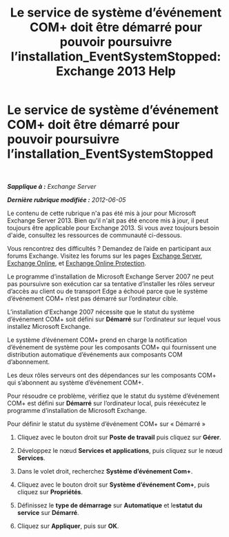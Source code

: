 ﻿---
title: 'Le service de système d’événement COM+ doit être démarré pour pouvoir poursuivre l’installation_EventSystemStopped: Exchange 2013 Help'
TOCTitle: Le service de système d’événement COM+ doit être démarré pour pouvoir poursuivre l’installation_EventSystemStopped
ms:assetid: 3b8d2ba3-87fb-4749-b4d1-5dfec97e1ca4
ms:mtpsurl: https://technet.microsoft.com/fr-fr/library/ms.exch.setupreadiness.eventsystemstopped(v=EXCHG.150)
ms:contentKeyID: 50477941
ms.date: 05/23/2018
mtps_version: v=EXCHG.150
ms.translationtype: MT
---

# Le service de système d’événement COM+ doit être démarré pour pouvoir poursuivre l’installation\_EventSystemStopped

 

_**Sapplique à :** Exchange Server_

_**Dernière rubrique modifiée :** 2012-06-05_

Le contenu de cette rubrique n'a pas été mis à jour pour Microsoft Exchange Server 2013. Bien qu'il n'ait pas été encore mis à jour, il peut toujours être applicable pour Exchange 2013. Si vous avez toujours besoin d'aide, consultez les ressources de communauté ci-dessous.

Vous rencontrez des difficultés ? Demandez de l’aide en participant aux forums Exchange. Visitez les forums sur les pages [Exchange Server](https://go.microsoft.com/fwlink/p/?linkid=60612), [Exchange Online](https://go.microsoft.com/fwlink/p/?linkid=267542), et [Exchange Online Protection](https://go.microsoft.com/fwlink/p/?linkid=285351).

Le programme d’installation de Microsoft Exchange Server 2007 ne peut pas poursuivre son exécution car sa tentative d’installer les rôles serveur d’accès au client ou de transport Edge a échoué parce que le système d’événement COM+ n’est pas démarré sur l’ordinateur cible.

L’installation d’Exchange 2007 nécessite que le statut du système d’événement COM+ soit défini sur **Démarré** sur l’ordinateur sur lequel vous installez Microsoft Exchange.

Le système d’événement COM+ prend en charge la notification d’événement de système pour les composants COM+ qui fournissent une distribution automatique d’événements aux composants COM d’abonnement.

Les deux rôles serveurs ont des dépendances sur les composants COM+ qui s’abonnent au système d’événement COM+.

Pour résoudre ce problème, vérifiez que le statut du système d’événement COM+ est défini sur **Démarré** sur l’ordinateur local, puis réexécutez le programme d’installation de Microsoft Exchange.

Pour définir le statut du système d’événement COM+ sur « Démarré »

1.  Cliquez avec le bouton droit sur **Poste de travail** puis cliquez sur **Gérer**.

2.  Développez le nœud **Services et applications**, puis cliquez sur le nœud **Services**.

3.  Dans le volet droit, recherchez **Système d’événement Com+**.

4.  Cliquez avec le bouton droit sur **Système d’événement Com+**, puis cliquez sur **Propriétés**.

5.  Définissez le **type de démarrage** sur **Automatique** et le**statut du service** sur **Démarré**.

6.  Cliquez sur **Appliquer**, puis sur **OK**.

